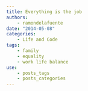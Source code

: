 ```yaml
---
title: Everything is the job
authors:
    - ramondelafuente
date: "2014-05-08"
categories:
    - Life and Code
tags:
    - family
    - equality
    - work life balance
use:
    - posts_tags
    - posts_categories
---
```

